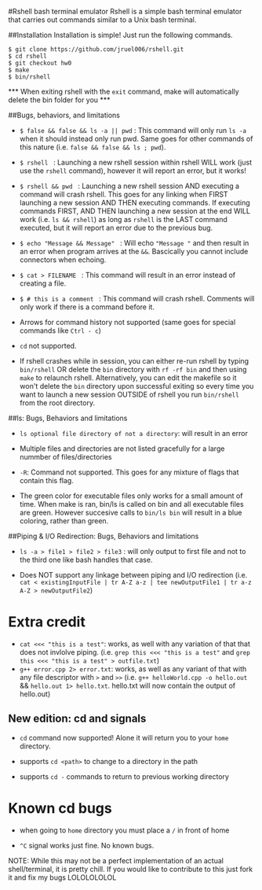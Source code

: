 #Rshell bash terminal emulator
Rshell is a simple bash terminal emulator that carries out commands similar to a Unix bash terminal.

##Installation
Installation is simple! Just run the following commands.
```
$ git clone https://github.com/jruel006/rshell.git
$ cd rshell
$ git checkout hw0
$ make
$ bin/rshell
```
*** When exiting rshell with the `exit` command, make will automatically delete the bin folder for you ***

##Bugs, behaviors, and limitations

* ``$ false && false && ls -a || pwd`` : This command will only run `ls -a` when it should instead only run pwd. Same goes for other commands of this nature (i.e. `false && false && ls ; pwd`).

* ``$ rshell `` : Launching a new rshell session within rshell WILL work (just use the `rshell` command), however it will report an error, but it works! 

* ``$ rshell && pwd `` :  Launching a new rshell session AND executing a command will crash rshell. This goes for any linking when FIRST launching a new session AND THEN executing commands. If executing commands FIRST, AND THEN launching a new session at the end WILL work (i.e. `ls && rshell`) as long as `rshell` is the LAST command executed, but it will report an error due to the previous bug. 

* ``$ echo "Message && Message" `` : Will echo `"Message "` and then result in an error when program arrives at the `&&`. Bascically you cannot include connectors when echoing. 

* ``$ cat > FILENAME `` : This command will result in an error instead of creating a file. 

* ``$ # this is a comment `` : This command will crash rshell. Comments will only work if there is a command before it. 

* Arrows for command history not supported (same goes for special commands like `Ctrl - c`)

* ``cd`` not supported.

* If rshell crashes while in session, you can either re-run rshell by typing `bin/rshell` OR delete the `bin` directory with `rf -rf bin` and then using `make` to relaunch rshell. 
Alternatively, you can edit the makefile so it won't delete the `bin` directory upon successful exiting so every time you want to launch a new session OUTSIDE of rshell you run `bin/rshell` from the root directory. 

##ls: Bugs, Behaviors and limitations

* ``ls optional file directory of not a directory``: will result in an error

* Multiple files and directories are not listed gracefully for a large nummber of files/directories

* ``-R``: Command not supported. This goes for any mixture of flags that contain this flag. 

* The green color for executable files only works for a small amount of time. When make is ran, bin/ls is called on bin and all executable files are green. However succesive calls to ``bin/ls bin`` will result in a blue coloring, rather than green. 

##Piping & I/O Redirection: Bugs, Behaviors and limitations

* `ls -a > file1 > file2 > file3` : will only output to first file and not to the third one like bash handles that case.

* Does NOT support any linkage between piping and I/O redirection
(i.e. ` cat < existingInputFile | tr A-Z a-z | tee newOutputFile1 | tr a-z A-Z > newOutputFile2`)

# Extra credit

* `cat <<< "this is a test"`: works, as well with any variation of that that does not invlolve piping.
(i.e. `grep this <<< "this is a test"` and `grep this <<< "this is a test" > outfile.txt`)
* `g++ error.cpp 2> error.txt`: works, as well as any variant of that with any file descriptor with `>` and `>>`
(i.e. `g++ helloWorld.cpp -o hello.out` && `hello.out 1> hello.txt`. hello.txt will now contain the output of hello.out) 

## New edition: cd and signals

* `cd` command now supported! Alone it will return you to your `home` directory.

* supports `cd <path>` to change to a directory in the path

* supports `cd -` commands to return to previous working directory

# Known cd bugs

* when going to `home` directory you must place a `/` in front of home

* `^C` signal works just fine. No known bugs.


NOTE: While this may not be a perfect implementation of an actual shell/terminal, it is pretty chill. If you would like to contribute to this just fork it and fix my bugs LOLOLOLOLOL
